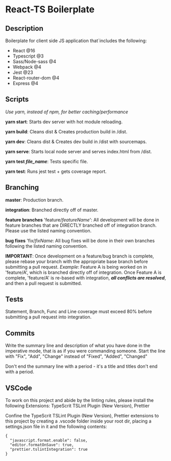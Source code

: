# React-TS Boilerplate

## Description

Boilerplate for client side JS application that`includes the following:

- React @16
- Typescript @3
- Sass/Node-sass @4
- Webpack @4
- Jest @23
- React-router-dom @4
- Express @4

## Scripts

_Use yarn, instead of npm, for better caching/performance_

**yarn start**: Starts dev server with hot module reloading.

**yarn build**: Cleans dist & Creates production build in /dist.

**yarn dev**: Cleans dist & Creates dev build in /dist with sourcemaps.

**yarn serve**: Starts local node server and serves index.html from /dist.

**yarn test _file_name_**: Tests specific file.

**yarn test**: Runs jest test + gets coverage report.

## Branching

**master**: Production branch.

**integration**: Branched directly off of master.

**feature branches** 'feature/_featureName_': All development will be done in feature branches that are DIRECTLY branched off of integration branch. Please use the listed naming convention.

**bug fixes** 'fix/_fixName_: All bug fixes will be done in their own branches following the listed naming convention.

**IMPORTANT**: Once development on a feature/bug branch is complete, please rebase your branch with the appropriate base branch before submitting a pull request. _Example_: Feature A is being worked on in 'feature/A', which is branched directly off of integration. Once Feature A is complete, 'feature/A' is re-based with integration, **_all conflicts are resolved_**, and then a pull request is submitted.

## Tests

Statement, Branch, Func and Line coverage must exceed 80% before submitting a pull request into integration.

## Commits

Write the summary line and description of what you have done in the imperative mode, that is as if you were commanding someone. Start the line with "Fix", "Add", "Change" instead of "Fixed", "Added", "Changed"

Don't end the summary line with a period - it's a title and titles don't end with a period.

## VSCode

To work on this project and abide by the linting rules, please install the following Extensions: TypeScrit TSLint Plugin (New Version), Prettier

Confine the TypeScrit TSLint Plugin (New Version), Prettier extensions to this project by creating a .vscode folder inside your root dir, placing a settings.json file in it and the following contents:

```
{
  "javascript.format.enable": false,
  "editor.formatOnSave": true,
  "prettier.tslintIntegration": true
}
```
